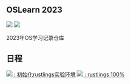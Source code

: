 OSLearn 2023
--------
![](https://img.shields.io/badge/Dairy-comet959-blue.svg)
![](https://img.shields.io/badge/Lang-rust-green.svg)

2023年OS学习记录仓库

日程
-----

[![](https://img.shields.io/badge/Oct.11-Record1-yellow.svg) : 初始化rustlings实验环境](./dairy/record1_20231011.md)
[![](https://img.shields.io/badge/Oct.23-Record2-yellow.svg) : rustlings 100%](./dairy/record2_20231023.md)